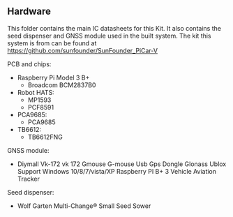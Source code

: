 ## Hardware

This folder contains the main IC datasheets for this Kit. It also contains the seed dispenser and GNSS module used in the built system. The kit this system is from can be found at https://github.com/sunfounder/SunFounder_PiCar-V

PCB and chips:
 - Raspberry Pi Model 3 B+
     + Broadcom BCM2837B0
 - Robot HATS:
     + MP1593
     + PCF8591
 - PCA9685:
     + PCA9685
 - TB6612:
     + TB6612FNG
     
GNSS module:
- Diymall Vk-172 vk 172 Gmouse G-mouse Usb Gps Dongle Glonass Ublox Support Windows 10/8/7/vista/XP Raspberry PI B+ 3 Vehicle Aviation Tracker

Seed dispenser:
- Wolf Garten Multi-Change® Small Seed Sower
